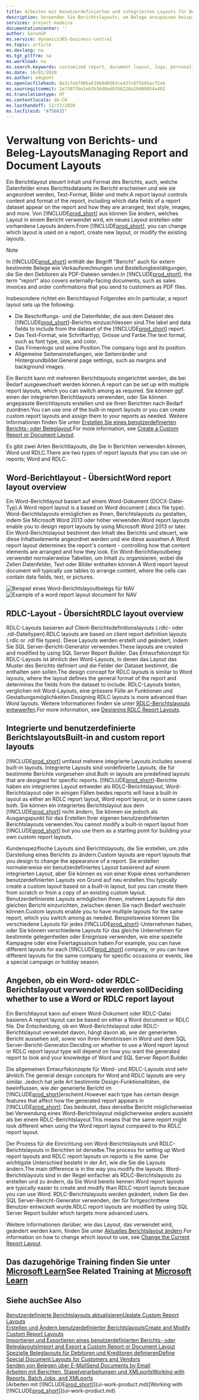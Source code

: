 ```yaml
---
title: Arbeiten mit benutzerdefinierten und integrierten Layouts für Berichte und Belege | Microsoft Docs
description: Verwenden Sie Berichtslayouts, um Belege anzupassen beispielsweise um die gewünschten Schriftart, das Logo oder die Seiteneinstellungen von PDF-Dateien zu personalisieren, die Sie den Debitoren senden.
services: project-madeira
documentationcenter: ''
author: SorenGP
ms.service: dynamics365-business-central
ms.topic: article
ms.devlang: na
ms.tgt_pltfrm: na
ms.workload: na
ms.search.keywords: customized report, document layout, logo, personalize
ms.date: 10/01/2020
ms.author: edupont
ms.openlocfilehash: 8a3cfebf90ba639b8d8563ce437c6f5605acf2eb
ms.sourcegitcommit: 2e7307fbe1eb3b34d0ad9356226a19409054a402
ms.translationtype: HT
ms.contentlocale: de-CH
ms.lasthandoff: 12/17/2020
ms.locfileid: "4756831"
---
```

# <a name="managing-report-and-document-layouts"></a><span data-ttu-id="56a9e-103">Verwaltung von Berichts- und Beleg-Layouts</span><span class="sxs-lookup"><span data-stu-id="56a9e-103">Managing Report and Document Layouts</span></span>
<span data-ttu-id="56a9e-104">Ein Berichtlayout steuert Inhalt und Format des Berichts, auch, welche Datenfelder eines Berichtsdatasets im Bericht erscheinen und wie sie angeordnet werden, Text-Format, Bilder und mehr.</span><span class="sxs-lookup"><span data-stu-id="56a9e-104">A report layout controls content and format of the report, including which data fields of a report dataset appear on the report and how they are arranged, text style, images, and more.</span></span> <span data-ttu-id="56a9e-105">Von [!INCLUDE[prod_short](includes/prod_short.md)] aus können Sie ändern, welches Layout in einem Bericht verwendet wird, ein neues Layout erstellen oder vorhandene Layouts ändern.</span><span class="sxs-lookup"><span data-stu-id="56a9e-105">From [!INCLUDE[prod_short](includes/prod_short.md)], you can change which layout is used on a report, create new layout, or modify the existing layouts.</span></span>

> [!NOTE]  
>   <span data-ttu-id="56a9e-106">In [!INCLUDE[prod_short](includes/prod_short.md)] enthält der Begriff "Bericht" auch für extern bestimmte Belege wie Verkaufsrechnungen und Bestellungbestätigungen, die Sie den Debitoren als PDF-Dateien senden.</span><span class="sxs-lookup"><span data-stu-id="56a9e-106">In [!INCLUDE[prod_short](includes/prod_short.md)], the term "report" also covers externally-facing documents, such as sales invoices and order confirmations that you send to customers as PDF files.</span></span>

<span data-ttu-id="56a9e-107">Insbesondere richtet ein Berichtlayout Folgendes ein:</span><span class="sxs-lookup"><span data-stu-id="56a9e-107">In particular, a report layout sets up the following:</span></span>

* <span data-ttu-id="56a9e-108">Die Beschriftungs- und die Datenfelder, die aus dem Dataset des [!INCLUDE[prod_short](includes/prod_short.md)]-Berichts einzuschliessen sind.</span><span class="sxs-lookup"><span data-stu-id="56a9e-108">The label and data fields to include from the dataset of the [!INCLUDE[prod_short](includes/prod_short.md)] report.</span></span>
* <span data-ttu-id="56a9e-109">Das Text-Format, wie Schriftarttyp, Grösse und Farbe.</span><span class="sxs-lookup"><span data-stu-id="56a9e-109">The text format, such as font type, size, and color.</span></span>
* <span data-ttu-id="56a9e-110">Das Firmenlogo und seine Position.</span><span class="sxs-lookup"><span data-stu-id="56a9e-110">The company logo and its position.</span></span>
* <span data-ttu-id="56a9e-111">Allgemeine Seiteneinstellungen, wie Seitenränder und Hintergrundbilder.</span><span class="sxs-lookup"><span data-stu-id="56a9e-111">General page settings, such as margins and background images.</span></span>

<span data-ttu-id="56a9e-112">Ein Bericht kann mit mehreren Berichtlayouts eingerichtet werden, die bei Bedarf ausgewechselt werden können.</span><span class="sxs-lookup"><span data-stu-id="56a9e-112">A report can be set up with multiple report layouts, which you can switch among as required.</span></span> <span data-ttu-id="56a9e-113">Sie können ggf. einen der integrierten Berichtlayouts verwenden, oder Sie können angepasste Berichtlayouts erstellen und sie Ihren Berichten nach Bedarf zuordnen.</span><span class="sxs-lookup"><span data-stu-id="56a9e-113">You can use one of the built-in report layouts or you can create custom report layouts and assign them to your reports as needed.</span></span> <span data-ttu-id="56a9e-114">Weitere Informationen finden Sie unter [Erstellen Sie eines benutzerdefinierten Berichts- oder Beleglayout](ui-how-create-custom-report-layout.md).</span><span class="sxs-lookup"><span data-stu-id="56a9e-114">For more information, see [Create a Custom Report or Document Layout](ui-how-create-custom-report-layout.md).</span></span>

<span data-ttu-id="56a9e-115">Es gibt zwei Arten Berichtlayouts, die Sie in Berichten verwenden können, Word und RDLC.</span><span class="sxs-lookup"><span data-stu-id="56a9e-115">There are two types of report layouts that you can use on reports; Word and RDLC.</span></span>

## <a name="word-report-layout-overview"></a><span data-ttu-id="56a9e-116">Word-Berichtlayout - Übersicht</span><span class="sxs-lookup"><span data-stu-id="56a9e-116">Word report layout overview</span></span>
<span data-ttu-id="56a9e-117">Ein Word-Berichtlayout basiert auf einem Word-Dokument (DOCX-Datei-Typ).</span><span class="sxs-lookup"><span data-stu-id="56a9e-117">A Word report layout is a based on Word document (.docx file type).</span></span> <span data-ttu-id="56a9e-118">Word-Berichtslayouts ermöglichen es Ihnen, Berichtslayouts zu gestalten, indem Sie Microsoft Word 2013 oder höher verwenden.</span><span class="sxs-lookup"><span data-stu-id="56a9e-118">Word report layouts enable you to design report layouts by using Microsoft Word 2013 or later.</span></span> <span data-ttu-id="56a9e-119">Ein Word-Berichtslayout bestimmt den Inhalt des Berichts und steuert, wie diese Inhaltselemente angeordnet werden und wie diese aussehen.</span><span class="sxs-lookup"><span data-stu-id="56a9e-119">A Word report layout determines the report's content - controlling how that content elements are arranged and how they look.</span></span> <span data-ttu-id="56a9e-120">Ein Word-Berichtlayoutbeleg verwendet normalerweise Tabellen, um Inhalt zu organisieren, wobei die Zellen Datenfelder, Text oder Bilder enthalten können.</span><span class="sxs-lookup"><span data-stu-id="56a9e-120">A Word report layout document will typically use tables to arrange content, where the cells can contain data fields, text, or pictures.</span></span>

 <span data-ttu-id="56a9e-121">![Beispiel eines Word-Berichtslayoutbelegs für NAV](media/nav_wordreportlayout_edit_in_word_example.png "NAV_WordReportLayout_Edit_In_Word_Example")</span><span class="sxs-lookup"><span data-stu-id="56a9e-121">![Example of a word report layout document for NAV](media/nav_wordreportlayout_edit_in_word_example.png "NAV_WordReportLayout_Edit_In_Word_Example")</span></span>  

## <a name="rdlc-layout-overview"></a><span data-ttu-id="56a9e-122">RDLC-Layout - Übersicht</span><span class="sxs-lookup"><span data-stu-id="56a9e-122">RDLC layout overview</span></span>
<span data-ttu-id="56a9e-123">RDLC-Layouts basieren auf Client-Berichtsdefinitionslayouts (.rdlc- oder .rdl-Dateitypen).</span><span class="sxs-lookup"><span data-stu-id="56a9e-123">RDLC layouts are based on client report definition layouts (.rdlc or .rdl file types).</span></span> <span data-ttu-id="56a9e-124">Diese Layouts werden erstellt und geändert, indem Sie SQL Server-Bericht-Generator verwenden.</span><span class="sxs-lookup"><span data-stu-id="56a9e-124">These layouts are created and modified by using SQL Server Report Builder.</span></span> <span data-ttu-id="56a9e-125">Das Entwurfskonzept für RDLC-Layouts ist ähnlich den Word-Layouts, in denen das Layout das Muster des Berichts definiert und die Felder der Dataset bestimmt, die enthalten sein sollen.</span><span class="sxs-lookup"><span data-stu-id="56a9e-125">The design concept for RDLC layouts is similar to Word layouts, where the layout defines the general format of the report and determines the fields from the dataset to include.</span></span> <span data-ttu-id="56a9e-126">RDLC-Layouts bieten, verglichen mit Word-Layouts, eine grössere Fülle an Funktionen und Gestaltungsmöglichkeiten.</span><span class="sxs-lookup"><span data-stu-id="56a9e-126">Designing RDLC layouts is more advanced than Word layouts.</span></span> <span data-ttu-id="56a9e-127">Weitere Informationen finden sie unter [RDLC-Berichtslayouts entwwerfen](/dynamics-nav/Designing-RDLC-Report-Layouts).</span><span class="sxs-lookup"><span data-stu-id="56a9e-127">For more information, see [Designing RDLC Report Layouts](/dynamics-nav/Designing-RDLC-Report-Layouts).</span></span>

## <a name="built-in-and-custom-report-layouts"></a><span data-ttu-id="56a9e-128">Integrierte und benutzerdefinierte Berichtslayouts</span><span class="sxs-lookup"><span data-stu-id="56a9e-128">Built-in and custom report layouts</span></span>
[!INCLUDE[prod_short](includes/prod_short.md)] <span data-ttu-id="56a9e-129">umfasst mehrere integrierte Layouts.</span><span class="sxs-lookup"><span data-stu-id="56a9e-129">includes several built-in layouts.</span></span> <span data-ttu-id="56a9e-130">Integrierte Layouts sind vordefinierte Layouts, die für bestimmte Berichte vorgesehen sind.</span><span class="sxs-lookup"><span data-stu-id="56a9e-130">Built-in layouts are predefined layouts that are designed for specific reports.</span></span> [!INCLUDE[prod_short](includes/prod_short.md)]<span data-ttu-id="56a9e-131">-Berichte haben ein integriertes Layout entweder als RDLC-Berichtslayout, Word-Berichtslayout oder in einigen Fällen beides.</span><span class="sxs-lookup"><span data-stu-id="56a9e-131">reports will have a built-in layout as either an RDLC report layout, Word report layout, or in some cases both.</span></span> <span data-ttu-id="56a9e-132">Sie können ein integriertes Berichtslayout aus dem [!INCLUDE[prod_short](includes/prod_short.md)] nicht ändern, Sie können sie jedoch als Ausgangspunkt für das Erstellen Ihrer eigenen benutzerdefinierten Berichtslayouts verwenden.</span><span class="sxs-lookup"><span data-stu-id="56a9e-132">You cannot modify a built-in report layout from [!INCLUDE[prod_short](includes/prod_short.md)] but you use them as a starting point for building your own custom report layouts.</span></span>

<span data-ttu-id="56a9e-133">Kundenspezifische Layouts sind Berichtslayouts, die Sie erstellen, um zdie Darstellung eines Berichts zu ändern.</span><span class="sxs-lookup"><span data-stu-id="56a9e-133">Custom layouts are report layouts that you design to change the appearance of a report.</span></span> <span data-ttu-id="56a9e-134">Sie erstellen normalerweise ein benutzerdefiniertes Layout basierend auf einem integrierten Layout, aber Sie können es von einer Kopie eines vorhandenen benutzerdefinierten Layouts von Grund auf neu erstellen.</span><span class="sxs-lookup"><span data-stu-id="56a9e-134">You typically create a custom layout based on a built-in layout, but you can create them from scratch or from a copy of an existing custom layout.</span></span> <span data-ttu-id="56a9e-135">Benutzerdefinierete Layouts ermöglichen Ihnen, mehrere Layouts für den gleichen Bericht einzurichten, zwischen denen Sie nach Bedarf wechseln können.</span><span class="sxs-lookup"><span data-stu-id="56a9e-135">Custom layouts enable you to have multiple layouts for the same report, which you switch among as needed.</span></span> <span data-ttu-id="56a9e-136">Beispielsweise können Sie verschiedene Layouts für jedes [!INCLUDE[prod_short](includes/prod_short.md)]-Unternehmen haben, oder Sie können verschiedene Layouts für das gleiche Unternehmen für bestimmte gelegenheiten oder Ereignisse verwenden, wie eine spezielle Kampagne oder eine Feiertagssaison haben.</span><span class="sxs-lookup"><span data-stu-id="56a9e-136">For example, you can have different layouts for each [!INCLUDE[prod_short](includes/prod_short.md)] company, or you can have different layouts for the same company for specific occasions or events, like a special campaign or holiday season.</span></span>

## <a name="deciding-whether-to-use-a-word-or-rdlc-report-layout"></a><span data-ttu-id="56a9e-137">Angeben, ob ein Word- oder RDLC-Berichtslayout verwendet werden soll</span><span class="sxs-lookup"><span data-stu-id="56a9e-137">Deciding whether to use a Word or RDLC report layout</span></span>
<span data-ttu-id="56a9e-138">Ein Berichtlayout kann auf einem Word-Dokument oder RDLC-Datei basieren.</span><span class="sxs-lookup"><span data-stu-id="56a9e-138">A report layout can be based on either a Word document or RDLC file.</span></span> <span data-ttu-id="56a9e-139">Die Entscheidung, ob ein Word-Berichtslayout oder RDLC-Berichtslayout verwendet davon, hängt davon ab, wie der generierten Bericht aussehen soll, sowie von Ihren Kenntnissen in Word und dem SQL Server-Bericht-Generator.</span><span class="sxs-lookup"><span data-stu-id="56a9e-139">Deciding on whether to use a Word report layout or RDLC report layout type will depend on how you want the generated report to look and your knowledge of Word and SQL Server Report Builder.</span></span>

<span data-ttu-id="56a9e-140">Die allgemeinen Entwurfskonzepte für Word- und RDLC-Layouts sind sehr ähnlich.</span><span class="sxs-lookup"><span data-stu-id="56a9e-140">The general design concepts for Word and RDLC layouts are very similar.</span></span> <span data-ttu-id="56a9e-141">Jedoch hat jede Art bestimmte Design-Funktionalitäten, die beeinflussen, wie der generierte Bericht im [!INCLUDE[prod_short](includes/prod_short.md)]erscheint.</span><span class="sxs-lookup"><span data-stu-id="56a9e-141">However each type has certain design features that affect how the generated report appears in [!INCLUDE[prod_short](includes/prod_short.md)].</span></span> <span data-ttu-id="56a9e-142">Das bedeutet, dass derselbe Bericht möglicherweise bei Verwendung eines Word-Berichtslayout möglicherweise anders aussieht als bei einem RDLC-Berichtslayout.</span><span class="sxs-lookup"><span data-stu-id="56a9e-142">This means that the same report might look different when using the Word report layout compared to the RDLC report layout.</span></span>

<span data-ttu-id="56a9e-143">Der Prozess für die Einrichtung von Word-Berichtslayouts und RDLC-Berichtslayouts in Berichten ist derselbe.</span><span class="sxs-lookup"><span data-stu-id="56a9e-143">The process for setting up Word report layouts and RDLC report layouts on reports is the same.</span></span> <span data-ttu-id="56a9e-144">Der wichtigste Unterschied besteht in der Art, wie die Sie die Layouts ändern.</span><span class="sxs-lookup"><span data-stu-id="56a9e-144">The main difference is in the way you modify the layouts.</span></span> <span data-ttu-id="56a9e-145">Word-Berichtslayouts sind in der Regel einfacher als RDLC-Berichtslayouts zu erstellen und zu ändern, da Sie Word bereits kennen.</span><span class="sxs-lookup"><span data-stu-id="56a9e-145">Word report layouts are typically easier to create and modify than RDLC report layouts because you can use Word.</span></span> <span data-ttu-id="56a9e-146">RDLC-Berichtslayouts werden geändert, indem Sie den SQL Server-Bericht-Generator verwenden, der für fortgeschrittene Benutzer entwickelt wurde.</span><span class="sxs-lookup"><span data-stu-id="56a9e-146">RDLC report layouts are modified by using SQL Server Report builder which targets more advanced users.</span></span>

<span data-ttu-id="56a9e-147">Weitere Informationen darüber, wie das Layout, das verwendet wird, geändert werden kann, finden Sie unter [Aktuelles Berichtslayout ändern](ui-how-change-layout-currently-used-report.md).</span><span class="sxs-lookup"><span data-stu-id="56a9e-147">For information on how to change which layout to use, see [Change the Current Report Layout](ui-how-change-layout-currently-used-report.md).</span></span>

## <a name="see-related-training-at-microsoft-learn"></a><span data-ttu-id="56a9e-148">Das dazugehörige Training finden Sie unter [Microsoft Learn](/learn/modules/change-documents-dynamics-365-business-central/index)</span><span class="sxs-lookup"><span data-stu-id="56a9e-148">See Related Training at [Microsoft Learn](/learn/modules/change-documents-dynamics-365-business-central/index)</span></span>

## <a name="see-also"></a><span data-ttu-id="56a9e-149">Siehe auch</span><span class="sxs-lookup"><span data-stu-id="56a9e-149">See Also</span></span>
[<span data-ttu-id="56a9e-150">Benutzerdefinierte Berichtslayouts aktualisieren</span><span class="sxs-lookup"><span data-stu-id="56a9e-150">Update Custom Report Layouts</span></span>](ui-update-report-layouts.md)  
[<span data-ttu-id="56a9e-151">Erstellen und Ändern benutzerdefinierter Berichtslayouts</span><span class="sxs-lookup"><span data-stu-id="56a9e-151">Create and Modify Custom Report Layouts</span></span>](ui-how-create-custom-report-layout.md)  
[<span data-ttu-id="56a9e-152">Importieren und Exportieren eines benutzerdefinierten Berichts- oder Beleglayouts</span><span class="sxs-lookup"><span data-stu-id="56a9e-152">Import and Export a Custom Report or Document Layout</span></span>](ui-how-import-and-export-report-layout.md)  
[<span data-ttu-id="56a9e-153">Spezielle Beleglayouts für Debitoren und Kreditoren definieren</span><span class="sxs-lookup"><span data-stu-id="56a9e-153">Define Special Document Layouts for Customers and Vendors</span></span>](ui-define-customer-vendor-document-layouts.md)  
[<span data-ttu-id="56a9e-154">Senden von Belegen über E-Mail</span><span class="sxs-lookup"><span data-stu-id="56a9e-154">Send Documents by Email</span></span>](ui-how-send-documents-email.md)  
[<span data-ttu-id="56a9e-155">Arbeiten mit Berichten, Stapelverarbeitungen und XMLports</span><span class="sxs-lookup"><span data-stu-id="56a9e-155">Working with Reports, Batch Jobs, and XMLports</span></span>](ui-work-report.md)  
<span data-ttu-id="56a9e-156">[Arbeiten mit [!INCLUDE[prod_short](includes/prod_short.md)]](ui-work-product.md)</span><span class="sxs-lookup"><span data-stu-id="56a9e-156">[Working with [!INCLUDE[prod_short](includes/prod_short.md)]](ui-work-product.md)</span></span>  
